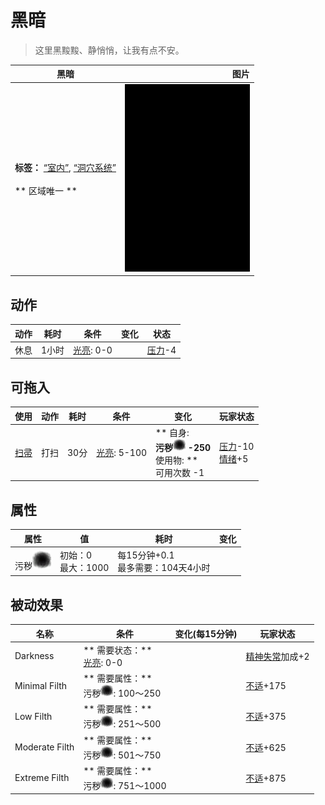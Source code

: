 # 黑暗  
> 这里黑黢黢、静悄悄，让我有点不安。  
  
  黑暗  |   图片   
 ----  |  ----:   
 **标签：**	[“室内”](tag_EnvIndoors.md), [“洞穴系统”](tag_EnvCaveSystem.md)<br><br>** 区域唯一 **  |  <img decoding="async" src="Sprite/Darkness.png" href="a.md" style="max-width:300px;max-height:300px;">   
  
## 动作  
动作  |  耗时  |  条件  |  变化  |  状态  
----  |  ----  |  ----  |  ----  |  ----  
休息<br>  |  1小时  |  [光亮](Light.md): 0-0  |    |  [压力](Stress.md)-4  
## 可拖入  
使用  |  动作  |  耗时  |  条件  |  变化  |  玩家状态  
----  |  ----  |  ----  |  ----  |  ----  |  ----  
[扫帚](Broom.md)  |  打扫  |  30分  |  [光亮](Light.md): 5-100  |  ** 自身: **<br>污秽<img decoding="async" src="Sprite/Dirt4.png" href="a.md" style="max-width:20px;max-height:20px;">  -250<br>** 使用物: **<br>可用次数  -1  |  [压力](Stress.md)-10<br>[情绪](Morale.md)+5  
## 属性   
属性  |  值  |  耗时  |  变化  
----  |  ----  |  ----  |  ----  
污秽<img decoding="async" src="Sprite/Dirt4.png" href="a.md" style="max-width:30px;max-height:30px;">  |  初始：0<br>最大：1000  |  每15分钟+0.1<br>最多需要：104天4小时  |    
## 被动效果  
名称  |  条件  |  变化(每15分钟)  |  玩家状态  
----  |  ----  |  ----  |  ----  
Darkness  |  ** 需要状态：**<br>[光亮](Light.md): 0-0  |    |  [精神失常](MindState.md)加成+2  
Minimal Filth  |  ** 需要属性：**<br>污秽<img decoding="async" src="Sprite/Dirt4.png" href="a.md" style="max-width:20px;max-height:20px;">: 100～250  |    |  [不适](Discomfort.md)+175  
Low Filth  |  ** 需要属性：**<br>污秽<img decoding="async" src="Sprite/Dirt4.png" href="a.md" style="max-width:20px;max-height:20px;">: 251～500  |    |  [不适](Discomfort.md)+375  
Moderate Filth  |  ** 需要属性：**<br>污秽<img decoding="async" src="Sprite/Dirt4.png" href="a.md" style="max-width:20px;max-height:20px;">: 501～750  |    |  [不适](Discomfort.md)+625  
Extreme Filth  |  ** 需要属性：**<br>污秽<img decoding="async" src="Sprite/Dirt4.png" href="a.md" style="max-width:20px;max-height:20px;">: 751～1000  |    |  [不适](Discomfort.md)+875  
